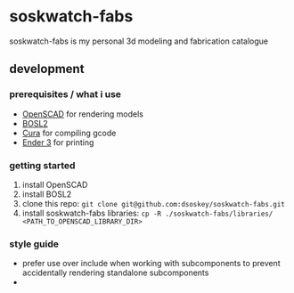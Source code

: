 # soskwatch-fabs

soskwatch-fabs is my personal 3d modeling and fabrication catalogue

## development

### prerequisites / what i use

- [OpenSCAD](https://openscad.org/) for rendering models
- [BOSL2](https://github.com/revarbat/BOSL2)
- [Cura](https://ultimaker.com/software/ultimaker-cura) for compiling gcode
- [Ender 3](https://www.crealityofficial.co.uk/products/official-creality-ender-3-3d-printer) for printing

### getting started

1. install OpenSCAD
2. install BOSL2
3. clone this repo: `git clone git@github.com:dsoskey/soskwatch-fabs.git`
4. install soskwatch-fabs libraries: `cp -R ./soskwatch-fabs/libraries/ <PATH_TO_OPENSCAD_LIBRARY_DIR>`

### style guide

- prefer use over include when working with subcomponents to prevent accidentally rendering standalone subcomponents
- 